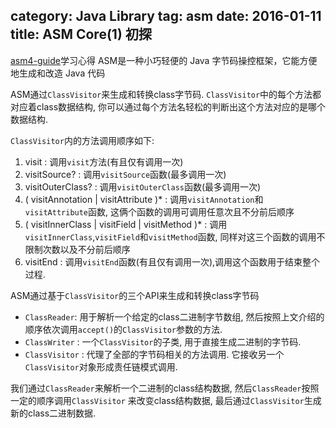 category: Java Library
tag: asm
date: 2016-01-11
title: ASM Core(1) 初探
---
[asm4-guide](http://download.forge.objectweb.org/asm/asm4-guide.pdf)学习心得
 ASM是一种小巧轻便的 Java 字节码操控框架，它能方便地生成和改造 Java 代码

ASM通过`ClassVisitor`来生成和转换class字节码. `ClassVisitor`中的每个方法都对应着class数据结构, 你可以通过每个方法名轻松的判断出这个方法对应的是哪个数据结构. 

`ClassVisitor`内的方法调用顺序如下:
1. visit  : 调用`visit`方法(有且仅有调用一次)
2. visitSource?  : 调用`visitSource`函数(最多调用一次)
3. visitOuterClass?  : 调用`visitOuterClass`函数(最多调用一次)
4. ( visitAnnotation | visitAttribute )* : 调用`visitAnnotation`和`visitAttribute`函数, 这俩个函数的调用可调用任意次且不分前后顺序
5. ( visitInnerClass | visitField | visitMethod )* : 调用`visitInnerClass`,`visitField`和`visitMethod`函数, 同样对这三个函数的调用不限制次数以及不分前后顺序
6. visitEnd : 调用`visitEnd`函数(有且仅有调用一次),调用这个函数用于结束整个过程.

ASM通过基于`ClassVisitor`的三个API来生成和转换class字节码
* `ClassReader`: 用于解析一个给定的class二进制字节数组, 然后按照上文介绍的顺序依次调用`accept()`的`ClassVisitor`参数的方法.
* `ClassWriter` : 一个`ClassVisitor`的子类, 用于直接生成二进制的字节码. 
* `ClassVisitor` : 代理了全部的字节码相关的方法调用. 它接收另一个`ClassVisitor`对象形成责任链模式调用.

我们通过`ClassReader`来解析一个二进制的class结构数据, 然后`ClassReader`按照一定的顺序调用`ClassVisitor` 来改变class结构数据, 最后通过`ClassVisitor`生成新的class二进制数据.